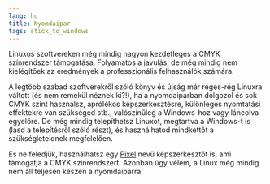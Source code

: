 ```yaml
---
lang: hu
title: Nyomdaipar
tags: stick_to_windows
---
```


Linuxos szoftvereken még mindig nagyon kezdetleges a CMYK színrendszer támogatása. Folyamatos a javulás, de még mindig nem kielégítőek az eredmények a professzionális felhasználók számára.

A legtöbb szabad szoftverekről szóló könyv és újság már réges-rég Linuxra váltott (és nem remekül néznek ki?!), ha a nyomdaiparban dolgozol és sok CMYK színt használsz, aprólékos képszerkesztésre, különleges nyomtatási effektekre van szükséged stb., valószínűleg a Windows-hoz vagy láncolva egyelőre. De még mindig telepíthetsz Linuxot, megtartva a Windows-t is (lásd a telepítésről szóló részt), és használhatod mindkettőt a szükségleteidnek megfelelően.

És ne feledjük, használhatsz egy <a href="http://www.kanzelsberger.com/pixel/">Pixel</a> nevű képszerkesztőt is, ami támogatja a CMYK színrendszert. Azonban úgy vélem, a Linux még mindig nem áll teljesen készen a nyomdaiparra.

